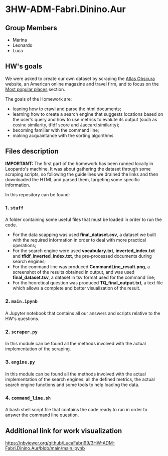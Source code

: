 # 3HW-ADM-Fabri.Dinino.Aur

## Group Members
* Marina
* Leonardo 
* Luca 

## HW's goals
We were asked to create our own dataset by scraping the [Atlas Obscura](https://www.atlasobscura.com/) website, an American online magazine and travel firm, and to focus on the [Most popular places](https://www.atlasobscura.com/places?sort=likes_count) section.

The goals of the Homework are:

* leaning how to crawl and parse the html documents;
* learning how to create a search engine that suggests locations based on the user's query and how to use metrics to evalute its output (such as cosine similarity, tfIdf score and Jaccard similarity);
* becoming familiar with the command line;
* making acquaintance with the sorting algorithms

## Files description
**IMPORTANT:**
The first part of the homework has been runned locally in Leopardo's machine. It was about gathering the dataset through some scraping scripts, so following the guidelines we drained the links and then downloaded the HTML and parsed them, targeting some specific information. 

In this repository can be found:

### 1. `stuff`

####
A folder containing some useful files that  must be loaded in order to run the code.

* For the data scapping was used **final_dataset.csv**, a dataset we built with the required information in order to deal with more practical operations;
* For the search engine were used **vocabulary.txt**, **inverted_index.txt** and **tfidf_inverted_index.txt**, the pre-processed documents during search engines;
* For the command line was produced **CommandLine_result.png**, a screenshot of the results obtained in output, and was used **final_dataset.tsv**, a dataset in tsv format used for the command line;
* For the heoretical question was produced **TQ_final_output.txt**, a text file which allows a complete and better visualization of the result.

### 2. `main.ipynb`

#### 
A Jupyter notebook that contains all our answers and scripts relative to the HW's questions.

### 2. `scraper.py`

#### 
In this module can be found all the methods involved with the actual implementation of the scraping.

### 3. `engine.py`

#### 
In this module can be found all the methods involved with the actual implementation of the search engines: all the defined metrics, the actual search engine functions and some tools to help loading the data.

### 4. `command_line.sh`

#### 
A bash shell script file that contains the code ready to run in order to answer the command line question.

## Additional link for work visualization
https://nbviewer.org/github/LucaFabri99/3HW-ADM-Fabri.Dinino.Aur/blob/main/main.ipynb
